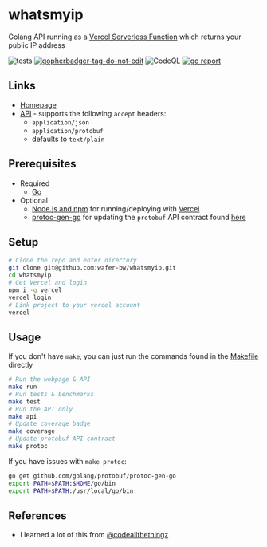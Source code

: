 # whatsmyip
Golang API running as a [Vercel Serverless Function](https://vercel.com/docs/serverless-functions) which returns your public IP address

![tests](https://github.com/wafer-bw/whatsmyip/workflows/tests/badge.svg)
<a href='https://github.com/jpoles1/gopherbadger' target='_blank'>![gopherbadger-tag-do-not-edit](https://img.shields.io/badge/Coverage-93%25-brightgreen.svg?longCache=true&style=flat)</a>
![CodeQL](https://github.com/wafer-bw/whatsmyip/workflows/CodeQL/badge.svg)
<a href='https://goreportcard.com/report/github.com/wafer-bw/whatsmyip' target='_blank'>![go report](https://goreportcard.com/badge/github.com/wafer-bw/whatsmyip)</a>

## Links
* [Homepage](https://whatsmyip.wafer-bw.vercel.app)
* [API](https://whatsmyip.wafer-bw.vercel.app/api) - supports the following `accept` headers:
    * `application/json`
    * `application/protobuf`
    * defaults to `text/plain`

## Prerequisites
* Required
    * [Go](https://golang.org/)
* Optional
    * [Node.js and npm](https://nodejs.org/en/) for running/deploying with [Vercel](https://vercel.com/)
    * [protoc-gen-go](https://developers.google.com/protocol-buffers/docs/gotutorial) for updating the `protobuf` API contract found [here](./spec/spec.proto)

## Setup
```sh
# Clone the repo and enter directory
git clone git@github.com:wafer-bw/whatsmyip.git
cd whatsmyip
# Get Vercel and login
npm i -g vercel
vercel login
# Link project to your vercel account
vercel
```

## Usage
If you don't have `make`, you can just run the commands found in the [Makefile](./Makefile) directly
```sh
# Run the webpage & API
make run
# Run tests & benchmarks
make test
# Run the API only
make api
# Update coverage badge
make coverage
# Update protobuf API contract
make protoc
```

If you have issues with `make protoc`:
```sh
go get github.com/golang/protobuf/protoc-gen-go
export PATH=$PATH:$HOME/go/bin
export PATH=$PATH:/usr/local/go/bin
```

## References
* I learned a lot of this from [@codeallthethingz](https://github.com/codeallthethingz)
